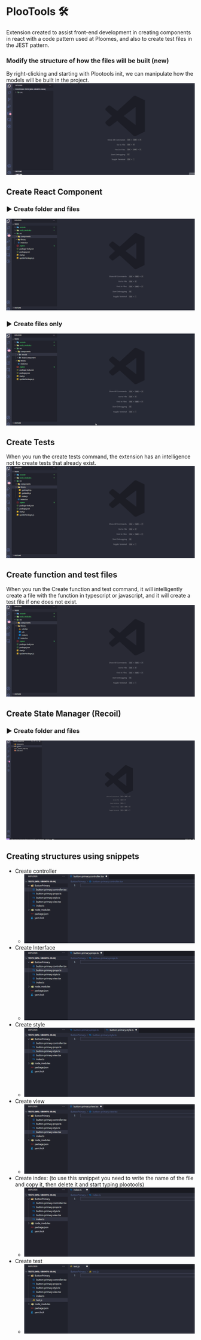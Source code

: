 # PlooTools 🛠️
Extension created to assist front-end development in creating components in react with a code pattern used at Ploomes, and also to create test files in the JEST pattern.

### Modify the structure of how the files will be built (new)
By right-clicking and starting with Plootools init, we can manipulate how the models will be built in the project.
![](https://raw.githubusercontent.com/Ploomes/plootools/main/img/example_5.gif)

## Create React Component

### ▶️ Create folder and files
  ![](https://raw.githubusercontent.com/Ploomes/plootools/main/img/example_1.gif)

### ▶️ Create files only
  ![](https://raw.githubusercontent.com/Ploomes/plootools/main/img/example_2.gif)

## Create Tests
When you run the create tests command, the extension has an intelligence not to create tests that already exist.
  ![](https://raw.githubusercontent.com/Ploomes/plootools/main/img/example_3.gif)

## Create function and test files
When you run the Create function and test command, it will intelligently create a file with the function in typescript or javascript, and it will create a test file if one does not exist.
![](https://raw.githubusercontent.com/Ploomes/plootools/main/img/example_4.gif)

## Create State Manager (Recoil)

### ▶️ Create folder and files
  ![](https://raw.githubusercontent.com/Ploomes/plootools/main/img/example_6.gif)


## Creating structures using snippets
* Create controller
  *  ![](https://raw.githubusercontent.com/Ploomes/plootools/main/img/snippet_1.gif)
* Create Interface
  * ![](https://raw.githubusercontent.com/Ploomes/plootools/main/img/snippet_2.gif)
* Create style
  * ![](https://raw.githubusercontent.com/Ploomes/plootools/main/img/snippet_3.gif)
* Create view
  * ![](https://raw.githubusercontent.com/Ploomes/plootools/main/img/snippet_4.gif)
* Create index: (to use this snnippet you need to write the name of the file and copy it, then delete it and start typing plootools)
  * ![](https://raw.githubusercontent.com/Ploomes/plootools/main/img/snippet_5.gif)
* Create test
  * ![](https://raw.githubusercontent.com/Ploomes/plootools/main/img/snippet_6.gif)
